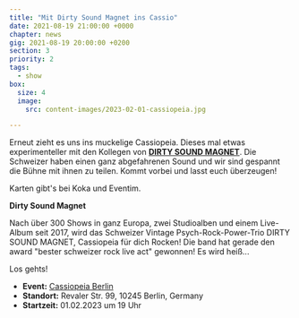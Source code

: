```yaml
---
title: "Mit Dirty Sound Magnet ins Cassio"
date: 2021-08-19 21:00:00 +0000
chapter: news
gig: 2021-08-19 20:00:00 +0200
section: 3
priority: 2
tags:
  - show
box:
  size: 4
  image:
    src: content-images/2023-02-01-cassiopeia.jpg

---
```


Erneut zieht es uns ins muckelige Cassiopeia.
Dieses mal etwas experimenteller mit den Kollegen von **[DIRTY SOUND MAGNET](https://www.facebook.com/dirtysoundmagnet)**.
Die Schweizer haben einen ganz abgefahrenen Sound und wir sind gespannt die Bühne mit ihnen zu teilen.
Kommt vorbei und lasst euch überzeugen!

Karten gibt's bei Koka und Eventim.

**Dirty Sound Magnet**

Nach über 300 Shows in ganz Europa, zwei Studioalben und einem Live-Album seit 2017, wird das Schweizer Vintage Psych-Rock-Power-Trio DIRTY SOUND MAGNET, Cassiopeia für dich Rocken!
Die band hat gerade den award "bester schweizer rock live act" gewonnen! Es wird heiß...

Los gehts!
* **Event:** [Cassiopeia Berlin](https://www.facebook.com/events/3307670722838515/)
* **Standort:** Revaler Str. 99, 10245 Berlin, Germany
* **Startzeit:** 01.02.2023 um 19 Uhr
